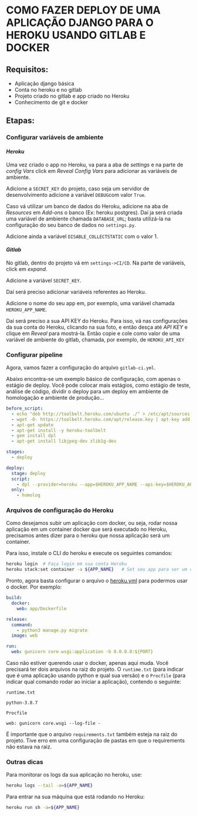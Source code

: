 # **COMO FAZER DEPLOY DE UMA APLICAÇÃO DJANGO PARA O HEROKU USANDO GITLAB E DOCKER**

## **Requisitos:**

- Aplicação django básica
- Conta no heroku e no gitlab
- Projeto criado no gitlab e app criado no Heroku
- Conhecimento de git e docker

## **Etapas:**

### **Configurar variáveis de ambiente**

#### *Heroku*

Uma vez criado o app no Heroku, va para a aba de *settings* e na parte de *config Vars* click em *Reveal Config Vars* para adicionar as variáveis de ambiente.

Adicione a `SECRET_KEY` do projeto, caso seja um servidor de desenvolvimento adicione a variável `DEBUG`com valor `True`. 

Caso vá utilizar um banco de dados do Heroku, adicione na aba de *Resources* em *Add-ons* o banco  (Ex: heroku postgres). Daí ja será criada uma variável de ambiente chamada `DATABASE_URL`; basta utilizá-la na configuração do seu banco de dados no `settings.py`.

Adicione ainda a variável `DISABLE_COLLECTSTATIC` com o valor 1.

#### *Gitlab*

No gitlab, dentro do projeto vá em `settings->CI/CD`. Na parte de variáveis, click em *expand*. 

Adicione a variável `SECRET_KEY`.

Daí será preciso adicionar variáveis referentes ao Heroku.

Adicione o nome do seu app em, por exemplo, uma variável chamada `HEROKU_APP_NAME`.

Daí será preciso a sua API KEY do Heroku. Para isso, vá nas configurações da sua conta do Heroku, clicando na sua foto, e então desça até *API KEY* e clique em *Reveal* para mostrá-la. Então copie e cole como valor de uma variável de ambiente do gitlab, chamada, por exemplo, de `HEROKU_API_KEY`

### **Configurar pipeline**

Agora, vamos fazer a configuração do arquivo `gitlab-ci.yml`.

Abaixo encontra-se um exemplo básico de configuração, com apenas o estágio de deploy. Você pode colocar mais estágios, como estágio de teste, análise de código, dividir o deploy para um deploy em ambiente de homologação e ambiente de produção...

```yml
before_script:
  - echo "deb http://toolbelt.heroku.com/ubuntu ./" > /etc/apt/sources.list.d/heroku.list
  - wget -O- https://toolbelt.heroku.com/apt/release.key | apt-key add -
  - apt-get update
  - apt-get install -y heroku-toolbelt
  - gem install dpl
  - apt-get install libjpeg-dev zlib1g-dev

stages:
  - deploy

deploy:
  stage: deploy
  script:
    - dpl --provider=heroku --app=$HEROKU_APP_NAME --api-key=$HEROKU_API_KEY
  only:
    - homolog

```

### **Arquivos de configuração do Heroku**

Como desejamos subir um aplicação com docker, ou seja, rodar nossa aplicação em um container docker que será executado no Heroku, precisamos antes dizer para o heroku que nossa aplicação será um container.

Para isso, instale o CLI do heroku e execute os seguintes comandos:
```sh
heroku login  # Faça login em sua conta Heroku
heroku stack:set container -a ${APP_NAME}   # Set seu app para ser um container docker, passando o nome do seu app na flag -a
```

Pronto, agora basta configurar o arquivo o [heroku.yml](https://devcenter.heroku.com/articles/build-docker-images-heroku-yml) para podermos usar o docker. Por exemplo:

```yml
build:
  docker:
    web: app/Dockerfile

release:
  command:
    - python3 manage.py migrate
  image: web

run:
  web: gunicorn core.wsgi:application -b 0.0.0.0:${PORT}

```

Caso não estiver querendo usar o docker, apenas aqui muda. Você precisará ter dois arquivos na raiz do projeto. O `runtime.txt` (para indicar que é uma aplicação usando python e qual sua versão) e o `Procfile` (para indicar qual comando rodar ao iniciar a aplicação), contendo o seguinte:

`runtime.txt`
```
python-3.8.7
```

`Procfile`
```
web: gunicorn core.wsgi --log-file - 
```

É importante que o arquivo `requirements.txt` também esteja na raiz do projeto. Tive erro em uma configuração de pastas em que o requirements não estava na raiz.

### Outras dicas

Para monitorar os logs da sua aplicação no heroku, use:

```sh
heroku logs --tail -a=${APP_NAME}
```

Para entrar na sua máquina que está rodando no Heroku:

```sh
heroku run sh -a=${APP_NAME}
```
